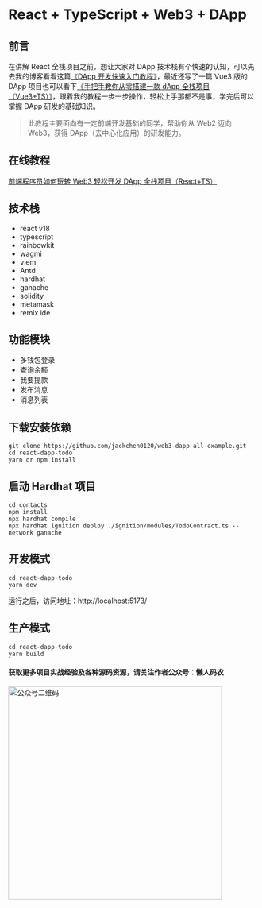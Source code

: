 # React + TypeScript + Web3 + DApp

## 前言

在讲解 React 全栈项目之前，想让大家对 DApp 技术栈有个快速的认知，可以先去我的博客看看这篇[《DApp 开发快速入门教程》](https://54web3.cc/blog/induction-tutorial/dapp-dev-learn-course)，最近还写了一篇 Vue3 版的 DApp 项目也可以看下[《手把手教你从零搭建一款 dApp 全栈项目（Vue3+TS）》](https://mp.weixin.qq.com/s/FLzyTz0juvMjHj1kjEH29Q)，跟着我的教程一步一步操作，轻松上手那都不是事，学完后可以掌握 DApp 研发的基础知识。

> 此教程主要面向有一定前端开发基础的同学，帮助你从 Web2 迈向 Web3，获得 DApp（去中心化应用）的研发能力。

## 在线教程

[前端程序员如何玩转 Web3 轻松开发 DApp 全栈项目（React+TS）](https://54web3.cc)

## 技术栈

- react v18
- typescript
- rainbowkit
- wagmi
- viem
- Antd
- hardhat
- ganache
- solidity
- metamask
- remix ide

## 功能模块

- 多钱包登录
- 查询余额
- 我要提款
- 发布消息
- 消息列表

## 下载安装依赖

```shell
git clone https://github.com/jackchen0120/web3-dapp-all-example.git
cd react-dapp-todo
yarn or npm install
```

## 启动 Hardhat 项目

```shell
cd contacts
npm install
npx hardhat compile
npx hardhat ignition deploy ./ignition/modules/TodoContract.ts --network ganache
```

## 开发模式

```shell
cd react-dapp-todo
yarn dev
```

运行之后，访问地址：http://localhost:5173/

## 生产模式

```shell
cd react-dapp-todo
yarn build
```

#### 获取更多项目实战经验及各种源码资源，请关注作者公众号：懒人码农

<img src="https://imgconvert.csdnimg.cn/aHR0cHM6Ly91c2VyLWdvbGQtY2RuLnhpdHUuaW8vMjAyMC81LzEzLzE3MjBlM2U0ZmQ5NDZiZDQ?x-oss-process=image/format,png" width="430" alt="公众号二维码" />
